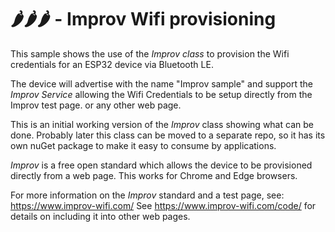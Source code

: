 # 🌶️🌶️🌶️ - Improv Wifi provisioning

This sample shows the use of the *Improv class* to provision the Wifi credentials for an ESP32 device via Bluetooth LE.

The device will advertise with the name "Improv sample" and support the *Improv Service* allowing the Wifi Credentials to be setup directly from the Improv test page.
or any other web page.

This is an initial working version of the *Improv* class showing what can be done.
Probably later this class can be moved to a separate repo, so it has its own nuGet package to make it easy to consume by applications.

*Improv* is a free open standard which allows the device to be provisioned directly from a web page.
This works for Chrome and Edge browsers.

For more information on the *Improv* standard and a test page, see: <https://www.improv-wifi.com/>
See <https://www.improv-wifi.com/code/> for details on including it into other web pages.
